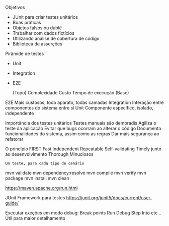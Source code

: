 Objetivos

- JUnit para criar testes unitários
- Boas práticas
- Objetos falsos ou dublê
- Trabalhar com dados fictícios
- Utilizando análise de cobertura de código
- Biblioteca de asserções

Pirâmide de testes
- Unit
- Integration
- E2E

    (Topo)
    Complexidade
    Custo 
    Tempo de execução
    (Base)

E2E
    Mais custosos, todo aparato, todas camadas
Integration
    Interação entre componentes do sistema entre si
Unit
    Componente específico, isolado, independente

Importância dos testes unitários
    Testes manuais são demoradis
    Agiliza o teste da aplicação
    Evitar que bugs ocorram ao alterar o código
    Documenta funcionalidades do sistema, assim como as regras
    Dar mais segurança ao refatorar

O princípio FIRST
Fast
Independent
Repeatable
Self-validating
Timely
    junto ao desenvolvimento
Thorough
    Minuciosos

    Um teste, para cada tipo de cenário

mvn validate
mvn dependency:resolve
mvn compile
mvn verify
mvn package
mvn install
mvn clean

https://maven.apache.org/run.html


JUnit
    Framework para testes
    https://junit.org/junit5/docs/current/user-guide/

Executar exeções em modo debug:
Break points
Run Debug
Step Into etc...
Útil para maior detalhamento